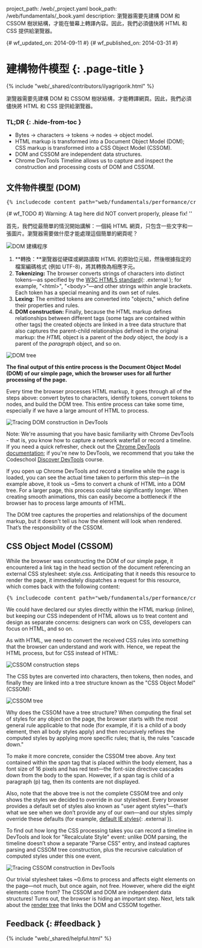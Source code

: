 project_path: /web/_project.yaml book_path: /web/fundamentals/_book.yaml description: 瀏覽器需要先建構 DOM 和 CSSOM 樹狀結構，才能在螢幕上轉譯內容。因此，我們必須儘快將 HTML 和 CSS 提供給瀏覽器。

{# wf_updated_on: 2014-09-11 #} {# wf_published_on: 2014-03-31 #}

# 建構物件模型 {: .page-title }

{% include "web/_shared/contributors/ilyagrigorik.html" %}

瀏覽器需要先建構 DOM 和 CSSOM 樹狀結構，才能轉譯網頁。因此，我們必須儘快將 HTML 和 CSS 提供給瀏覽器。

### TL;DR {: .hide-from-toc }

- Bytes → characters → tokens → nodes → object model.
- HTML markup is transformed into a Document Object Model (DOM); CSS markup is transformed into a CSS Object Model (CSSOM).
- DOM and CSSOM are independent data structures.
- Chrome DevTools Timeline allows us to capture and inspect the construction and processing costs of DOM and CSSOM.

## 文件物件模型 (DOM)

<pre class="prettyprint">
{% includecode content_path="web/fundamentals/performance/critical-rendering-path/_code/basic_dom.html" region_tag="full" adjust_indentation="auto" %}
</pre>

{# wf_TODO #} Warning: A tag here did NOT convert properly, please fix! ''

首先，我們從最簡單的情況開始講解：一個純 HTML 網頁，只包含一些文字和一張圖片。瀏覽器需要做什麼才能處理這個簡單的網頁呢？

<img src="images/full-process.png" alt="DOM 建構程序" />

1. **轉換：**瀏覽器從硬碟或網路讀取 HTML 的原始位元組，然後根據指定的檔案編碼格式 (例如 UTF-8)，將其轉換為相應字元。
2. **Tokenizing:** The browser converts strings of characters into distinct tokens&mdash;as specified by the [W3C HTML5 standard](http://www.w3.org/TR/html5/){: .external }; for example, "&lt;html&gt;", "&lt;body&gt;"&mdash;and other strings within angle brackets. Each token has a special meaning and its own set of rules.
3. **Lexing:** The emitted tokens are converted into "objects," which define their properties and rules.
4. **DOM construction:** Finally, because the HTML markup defines relationships between different tags (some tags are contained within other tags) the created objects are linked in a tree data structure that also captures the parent-child relationships defined in the original markup: the *HTML* object is a parent of the *body* object, the *body* is a parent of the *paragraph* object, and so on.

<img src="images/dom-tree.png"  alt="DOM tree" />

**The final output of this entire process is the Document Object Model (DOM) of our simple page, which the browser uses for all further processing of the page.**

Every time the browser processes HTML markup, it goes through all of the steps above: convert bytes to characters, identify tokens, convert tokens to nodes, and build the DOM tree. This entire process can take some time, especially if we have a large amount of HTML to process.

<img src="images/dom-timeline.png"  alt="Tracing DOM construction in DevTools" />

Note: We're assuming that you have basic familiarity with Chrome DevTools - that is, you know how to capture a network waterfall or record a timeline. If you need a quick refresher, check out the [Chrome DevTools documentation](/web/tools/chrome-devtools/); if you're new to DevTools, we recommend that you take the Codeschool [Discover DevTools](http://discover-devtools.codeschool.com/) course.

If you open up Chrome DevTools and record a timeline while the page is loaded, you can see the actual time taken to perform this step&mdash;in the example above, it took us ~5ms to convert a chunk of HTML into a DOM tree. For a larger page, this process could take significantly longer. When creating smooth animations, this can easily become a bottleneck if the browser has to process large amounts of HTML.

The DOM tree captures the properties and relationships of the document markup, but it doesn't tell us how the element will look when rendered. That’s the responsibility of the CSSOM.

## CSS Object Model (CSSOM)

While the browser was constructing the DOM of our simple page, it encountered a link tag in the head section of the document referencing an external CSS stylesheet: style.css. Anticipating that it needs this resource to render the page, it immediately dispatches a request for this resource, which comes back with the following content:

<pre class="prettyprint">
{% includecode content_path="web/fundamentals/performance/critical-rendering-path/_code/style.css" region_tag="full" adjust_indentation="auto" %}
</pre>

We could have declared our styles directly within the HTML markup (inline), but keeping our CSS independent of HTML allows us to treat content and design as separate concerns: designers can work on CSS, developers can focus on HTML, and so on.

As with HTML, we need to convert the received CSS rules into something that the browser can understand and work with. Hence, we repeat the HTML process, but for CSS instead of HTML:

<img src="images/cssom-construction.png"  alt="CSSOM construction steps" />

The CSS bytes are converted into characters, then tokens, then nodes, and finally they are linked into a tree structure known as the "CSS Object Model" (CSSOM):

<img src="images/cssom-tree.png"  alt="CSSOM tree" />

Why does the CSSOM have a tree structure? When computing the final set of styles for any object on the page, the browser starts with the most general rule applicable to that node (for example, if it is a child of a body element, then all body styles apply) and then recursively refines the computed styles by applying more specific rules; that is, the rules "cascade down."

To make it more concrete, consider the CSSOM tree above. Any text contained within the *span* tag that is placed within the body element, has a font size of 16 pixels and has red text&mdash;the font-size directive cascades down from the body to the span. However, if a span tag is child of a paragraph (p) tag, then its contents are not displayed.

Also, note that the above tree is not the complete CSSOM tree and only shows the styles we decided to override in our stylesheet. Every browser provides a default set of styles also known as "user agent styles"&mdash;that’s what we see when we don’t provide any of our own&mdash;and our styles simply override these defaults (for example, [default IE styles](http://www.iecss.com/){: .external }).

To find out how long the CSS processing takes you can record a timeline in DevTools and look for "Recalculate Style" event: unlike DOM parsing, the timeline doesn’t show a separate "Parse CSS" entry, and instead captures parsing and CSSOM tree construction, plus the recursive calculation of computed styles under this one event.

<img src="images/cssom-timeline.png"  alt="Tracing CSSOM construction in DevTools" />

Our trivial stylesheet takes ~0.6ms to process and affects eight elements on the page&mdash;not much, but once again, not free. However, where did the eight elements come from? The CSSOM and DOM are independent data structures! Turns out, the browser is hiding an important step. Next, lets talk about the [render tree](/web/fundamentals/performance/critical-rendering-path/render-tree-construction) that links the DOM and CSSOM together.

## Feedback {: #feedback }

{% include "web/_shared/helpful.html" %}